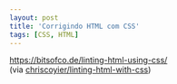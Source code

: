 ```yaml
---
layout: post
title: 'Corrigindo HTML com CSS'
tags: [CSS, HTML]
---
```


<https://bitsofco.de/linting-html-using-css/><br>
(via [chriscoyier/linting-html-with-css](https://github.com/chriscoyier/linting-html-with-css))
